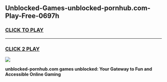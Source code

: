 
## Unblocked-Games-unblocked-pornhub.com-Play-Free-0697h
<h3>
<a href="https://premium76.site?title=unblocked-pornhub.com&ref=20M">CLICK TO PLAY</a></h3>
<hr>

<h3>
<a href="https://premium76.site?title=unblocked-pornhub.com&ref=20M">CLICK 2 PLAY</a>
  
</h3>

<a href="https://premium76.site?title=unblocked-pornhub.com&ref=19M"><img src="https://clearcache.store/games.png"></a>


**unblocked-pornhub.com games unblocked: Your Gateway to Fun and Accessible Online Gaming**
